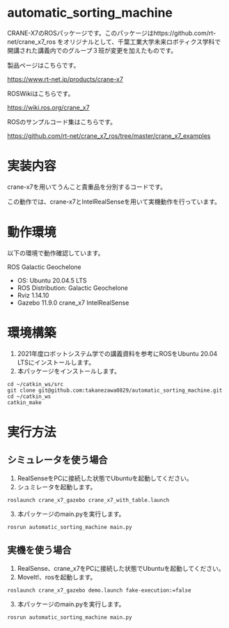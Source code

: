 # automatic_sorting_machine


CRANE-X7のROSパッケージです。このパッケージはhttps://github.com/rt-net/crane_x7_ros をオリジナルとして、千葉工業大学未来ロボティクス学科で開講された講義内でのグループ３班が変更を加えたものです。

製品ページはこちらです。


https://www.rt-net.jp/products/crane-x7


ROSWikiはこちらです。


https://wiki.ros.org/crane_x7


ROSのサンプルコード集はこちらです。


https://github.com/rt-net/crane_x7_ros/tree/master/crane_x7_examples


# 実装内容


crane-x7を用いてうんこと貴重品を分別するコードです。


この動作では、crane-x7とIntelRealSenseを用いて実機動作を行っています。


# 動作環境
以下の環境で動作確認しています。

ROS Galactic Geochelone
* OS: Ubuntu 20.04.5 LTS
* ROS Distribution: Galactic Geochelone
* Rviz 1.14.10
* Gazebo 11.9.0
crane_x7
IntelRealSense

# 環境構築
1. 2021年度ロボットシステム学での講義資料を参考にROSをUbuntu 20.04 LTSにインストールします。
2. 本パッケージをインストールします。
```
cd ~/catkin_ws/src
git clone git@github.com:takanezawa0829/automatic_sorting_machine.git
cd ~/catkin_ws
catkin_make
```

# 実行方法
## シミュレータを使う場合
1. RealSenseをPCに接続した状態でUbuntuを起動してください。
2. シュミレータを起動します。
```
roslaunch crane_x7_gazebo crane_x7_with_table.launch
```
3. 本パッケージのmain.pyを実行します。
```
rosrun automatic_sorting_machine main.py
```

## 実機を使う場合
1. RealSense、crane_x7をPCに接続した状態でUbuntuを起動してください。
2. MoveIt!、rosを起動します。
```
roslaunch crane_x7_gazebo demo.launch fake-execution:=false
```
3. 本パッケージのmain.pyを実行します。
```
rosrun automatic_sorting_machine main.py
```